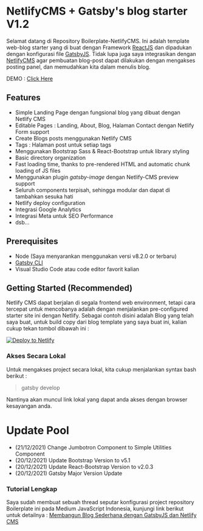 <!--DENDENSE Boilerplate-NetlifyCMS-->

# NetlifyCMS + Gatsby's blog starter V1.2

Selamat datang di Repository Boilerplate-NetlifyCMS. Ini adalah template web-blog starter yang di buat dengan Framework [ReactJS](https://reactjs.org/docs/getting-started.html) dan dipadukan dengan konfigurasi file [GatsbyJS](https://www.gatsbyjs.com/docs/). Tidak lupa juga saya integrasikan dengan [NetlifyCMS](https://www.netlifycms.org/) agar pembuatan blog-post dapat dilakukan dengan mengakses posting panel, dan memudahkan kita dalam menulis blog.

DEMO : [Click Here](https://dendense-boilerplate-netlifycms.netlify.app)

## Features

- Simple Landing Page dengan fungsional blog yang dibuat dengan Netlify CMS
- Editable Pages : Landing, About, Blog, Halaman Contact dengan Netlify Form support
- Create Blogs posts menggunakan Netlify CMS
- Tags : Halaman post untuk setiap tags
- Menggunakan Bootstrap Sass & React-Bootstrap untuk library styling
- Basic directory organization
- Fast loading time, thanks to pre-rendered HTML and automatic chunk loading of JS files
- Menggunakan plugin _gatsby-image_ dengan Netlify-CMS preview support
- Seluruh components terpisah, sehingga modular dan dapat di tambahkan sesuka hati
- Netlify deploy configuration
- Integrasi Google Analytics
- Integrasi Meta untuk SEO Performance
- dsb...

## Prerequisites

- Node (Saya menyarankan menggunakan versi v8.2.0 or terbaru)
- [Gatsby CLI](https://www.gatsbyjs.org/docs/)
- Visual Studio Code atau code editor favorit kalian

## Getting Started (Recommended)

Netlify CMS dapat berjalan di segala frontend web environment, tetapi cara tercepat untuk mencobanya adalah dengan menjalankan pre-configured starter site ini dengan Netlify. Sebagai contoh disini adalah Blog yang telah saya buat, untuk build copy dari blog template yang saya buat ini, kalian cukup tekan tombol dibawah ini :

<a href="https://app.netlify.com/start/deploy?repository=https://github.com/dendense/Boilerplate-NetlifyCMS&amp;stack=cms"><img src="https://www.netlify.com/img/deploy/button.svg" alt="Deploy to Netlify"></a>

### Akses Secara Lokal

Untuk mengakses project secara lokal, kita cukup menjalankan syntax bash berikut :

> gatsby develop

Nantinya akan muncul link lokal yang dapat anda akses dengan browser kesayangan anda.

# Update Pool

- (21/12/2021) Change Jumbotron Component to Simple Utilities Component
- (20/12/2021) Update Bootstrap Version to v5.1
- (20/12/2021) Update React-Bootstrap Version to v2.0.3
- (20/12/2021) Gatsby Major Version Update

### Tutorial Lengkap

Saya sudah membuat sebuah thread seputar konfigurasi project repository Boilerplate ini pada Medium JavaScript Indonesia, kunjungi link berikut untuk detailnya : [Membangun Blog Sederhana dengan GatsbyJS dan Netlify CMS](https://medium.com/@denykun/membangun-blog-sederhana-dengan-gatsbyjs-dan-netlify-cms-89d3b78fcb07)
